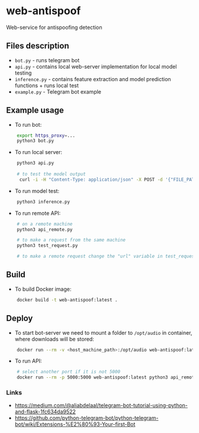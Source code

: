 # web-antispoof

Web-service for antispoofing detection

## Files description
* `bot.py` - runs telegram bot
* `api.py` - contains local web-server implementation for local model testing
* `inference.py` - contains feature extraction and model prediction functions + runs local test
* `example.py` - Telegram bot example

## Example usage
* To run bot:
```bash
    export https_proxy=...
    python3 bot.py
```

* To run local server:
```bash
    python3 api.py
    
    # to test the model output
     curl -i -H "Content-Type: application/json" -X POST -d '{"FILE_PATH": "/home/anton/contests/boosters/deploy/git/web-antispoof/data/test/test_25s.wav"}' 127.0.0.1:5000/predict
```

* To run model test:
```bash
    python3 inference.py
```

* To run remote API:
```bash
    # on a remote machine
    python3 api_remote.py

    # to make a request from the same machine
    python3 test_request.py

    # to make a remote request change the "url" variable in test_request.py
```

## Build
* To build Docker image:
```bash
    docker build -t web-antispoof:latest .
```

## Deploy
* To start bot-server we need to mount a folder to `/opt/audio` in container, where downloads will be stored:
```bash
    docker run --rm -v <host_machine_path>:/opt/audio web-antispoof:latest
```

* To run API:
```bash
    # select another port if it is not 5000
    docker run --rm -p 5000:5000 web-antispoof:latest python3 api_remote.py
```

### Links
* https://medium.com/@aliabdelaal/telegram-bot-tutorial-using-python-and-flask-1fc634da9522
* https://github.com/python-telegram-bot/python-telegram-bot/wiki/Extensions-%E2%80%93-Your-first-Bot
